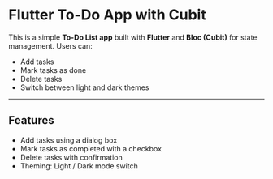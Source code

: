 #  Flutter To-Do App with Cubit

This is a simple **To-Do List app** built with **Flutter** and **Bloc (Cubit)** for state management. Users can:

-  Add tasks
-  Mark tasks as done
-  Delete tasks
-  Switch between light and dark themes

---
##  Features

- Add tasks using a dialog box
- Mark tasks as completed with a checkbox
- Delete tasks with confirmation
- Theming: Light / Dark mode switch

  
